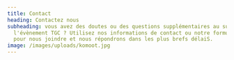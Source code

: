 ```yaml
---
title: Contact
heading: Contactez nous
subheading: vous avez des doutes ou des questions supplémentaires au sujet de
  l'évènement TGC ? Utilisez nos informations de contact ou notre formulaire
  pour nous joindre et nous répondrons dans les plus brefs délaiS.
image: /images/uploads/komoot.jpg
---
```

